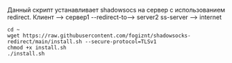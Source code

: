 Данный скрипт устанавливает shadowsocs на сервер с использованием redirect.
Клиент --> сервер1 --redirect-to--> server2 ss-server --> internet
``` 
cd ~
wget https://raw.githubusercontent.com/fogiznt/shadowsocks-redirect/main/install.sh --secure-protocol=TLSv1
chmod +x install.sh
./install.sh
```
